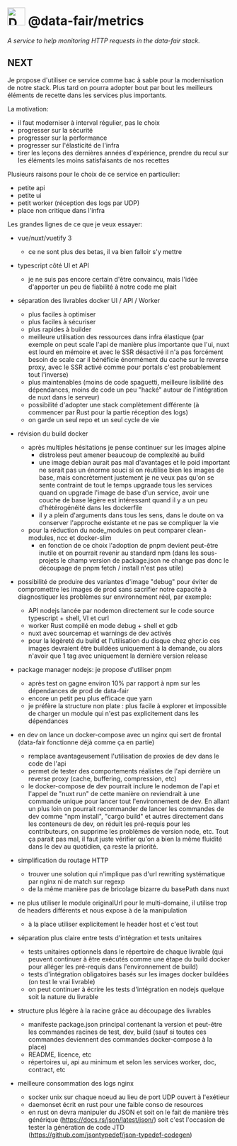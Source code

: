 # <img alt="Data FAIR logo" src="https://cdn.jsdelivr.net/gh/data-fair/data-fair@master/public/assets/logo.svg" width="40"> @data-fair/metrics

*A service to help monitoring HTTP requests in the data-fair stack.*

## NEXT

Je propose d'utiliser ce service comme bac à sable pour la modernisation de notre stack. Plus tard on pourra adopter bout par bout les meilleurs éléments de recette dans les services plus importants.

La motivation:
  - il faut moderniser à interval régulier, pas le choix
  - progresser sur la sécurité
  - progresser sur la performance
  - progresser sur l'élasticité de l'infra
  - tirer les leçons des dernières années d'expérience, prendre du recul sur les éléments les moins satisfaisants de nos recettes

Plusieurs raisons pour le choix de ce service en particulier:

  - petite api
  - petite ui
  - petit worker (réception des logs par UDP)
  - place non critique dans l'infra

Les grandes lignes de ce que je veux essayer:

  - vue/nuxt/vuetify 3
    - ce ne sont plus des betas, il va bien falloir s'y mettre
  
  - typescript côté UI et API
    - je ne suis pas encore certain d'être convaincu, mais l'idée d'apporter un peu de fiabilité à notre code me plait
  
  - séparation des livrables docker UI / API / Worker
    - plus faciles à optimiser
    - plus faciles à sécuriser
    - plus rapides à builder
    - meilleure utilisation des ressources dans infra élastique (par exemple on peut scale l'api de manière plus importante que l'ui, nuxt est lourd en mémoire et avec le SSR désactivé il n'a pas forcément besoin de scale car il bénéficie énormément du cache sur le reverse proxy, avec le SSR activé comme pour portals c'est probablement tout l'inverse)
    - plus maintenables (moins de code spaguetti, meilleure lisibilité des dépendances, moins de code un peu "hacké" autour de l'intégration de nuxt dans le serveur)
    - possibilité d'adopter une stack complètement différente (à commencer par Rust pour la partie réception des logs)
    - on garde un seul repo et un seul cycle de vie
  
  - révision du build docker
    - après multiples hésitations je pense continuer sur les images alpine
      - distroless peut amener beaucoup de complexité au build
      - une image debian aurait pas mal d'avantages et le poid important ne serait pas un énorme souci si on réutilise bien les images de base, mais concrètement justement je ne veux pas qu'on se sente contraint de tout le temps upgraade tous les services quand on upgrade l'image de base d'un service, avoir une couche de base légère est intéressant quand il y a un peu d'hétérogénéité dans les dockerfile
      - il y a plein d'arguments dans tous les sens, dans le doute on va conserver l'approche existante et ne pas se compliquer la vie
    - pour la réduction du node_modules on peut comparer clean-modules, ncc et docker-slim
      - en fonction de ce choix l'adoption de pnpm devient peut-être inutile et on pourrait revenir au standard npm (dans les sous-projets le champ version de package.json ne change pas donc le découpage de pnpm fetch / install n'est pas utile)
  
  - possibilité de produire des variantes d'image "debug" pour éviter de compromettre les images de prod sans sacrifier notre capacité à diagnostiquer les problèmes sur environnement réel, par exemple:
    - API nodejs lancée par nodemon directement sur le code source typescript + shell, VI et curl
    - worker Rust compilé en mode debug + shell et gdb
    - nuxt avec sourcemap et warnings de dev activés
    - pour la légèreté du build et l'utilisation du disque chez ghcr.io ces images devraient être buildées uniquement à la demande, ou alors n'avoir que 1 tag avec uniquement la dernière version release

  - package manager nodejs: je propose d'utiliser pnpm
    - après test on gagne environ 10% par rapport à npm sur les dépendances de prod de data-fair
    - encore un petit peu plus efficace que yarn
    - je préfère la structure non plate : plus facile à explorer et impossible de charger un module qui n'est pas explicitement dans les dépendances

  - en dev on lance un docker-compose avec un nginx qui sert de frontal (data-fair fonctionne déjà comme ça en partie)
    - remplace avantageusement l'utilisation de proxies de dev dans le code de l'api
    - permet de tester des comportements réalistes de l'api derrière un reverse proxy (cache, buffering, compression, etc)
    - le docker-compose de dev pourrait inclure le nodemon de l'api et l'appel de "nuxt run" de cette manière on reviendrait à une commande unique pour lancer tout l'environnement de dev. En allant un plus loin on pourrait recommander de lancer les commandes de dev comme "npm install", "cargo build" et autres directement dans les conteneurs de dev, on réduit les pré-requis pour les contributeurs, on supprime les problèmes de version node, etc. Tout ça parait pas mal, il faut juste vérifier qu'on a bien la même fluidité dans le dev au quotidien, ça reste la priorité.

  - simplification du routage HTTP
    - trouver une solution qui n'implique pas d'url rewriting systématique par nginx ni de match sur regexp
    - de la même manière pas de bricolage bizarre du basePath dans nuxt
   
  - ne plus utiliser le module originalUrl pour le multi-domaine, il utilise trop de headers différents et nous expose à de la manipulation
    - à la place utiliser explicitement le header host et c'est tout

  - séparation plus claire entre tests d'intégration et tests unitaires
    - tests unitaires optionnels dans le répertoire de chaque livrable (qui peuvent continuer à être exécutés comme une étape du build docker pour alléger les pré-requis dans l'environnement de build)
    - tests d'intégration obligatoires basés sur les images docker buildées (on test le vrai livrable)
    - on peut continuer à écrire les tests d'intégration en nodejs quelque soit la nature du livrable

  - structure plus légère à la racine grâce au découpage des livrables
    - manifeste package.json principal contenant la version et peut-être les commandes racines de test, dev, build (sauf si toutes ces commandes deviennent des commandes docker-compose à la place)
    - README, licence, etc
    - répertoires ui, api au minimum et selon les services worker, doc, contract, etc

  - meilleure consommation des logs nginx
    - socker unix sur chaque noeud au lieu de port UDP ouvert à l'exétieur
    - daemonset écrit en rust pour une faible conso de resources
    - en rust on devra manipuler du JSON et soit on le fait de manière très générique (https://docs.rs/json/latest/json/) soit c'est l'occasion de tester la génération de code JTD (https://github.com/jsontypedef/json-typedef-codegen)
